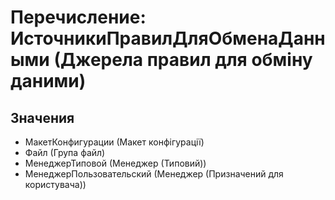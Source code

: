 ﻿# Перечисление: ИсточникиПравилДляОбменаДанными (Джерела правил для обміну даними)

## Значения

- МакетКонфигурации (Макет конфігурації)
- Файл (Група файл)
- МенеджерТиповой (Менеджер (Типовий))
- МенеджерПользовательский (Менеджер (Призначений для користувача))

